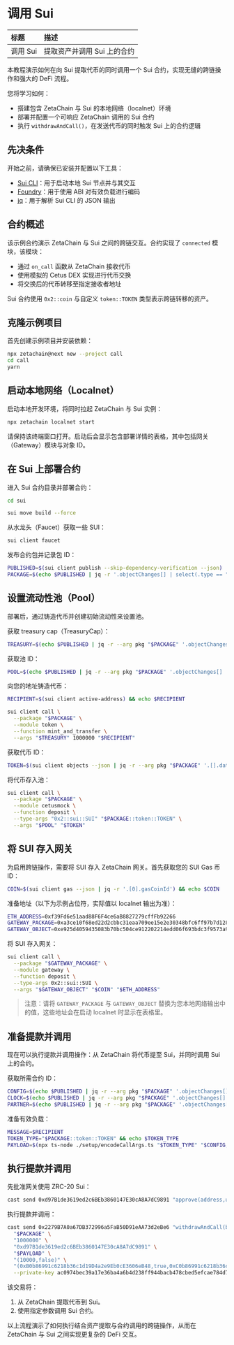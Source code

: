 # 调用 Sui

| 标题 | 描述 |
| :- | :- |
| 调用 Sui | 提取资产并调用 Sui 上的合约 |

本教程演示如何在向 Sui 提取代币的同时调用一个 Sui 合约，实现无缝的跨链操作和强大的 DeFi 流程。

您将学习如何：

- 搭建包含 ZetaChain 与 Sui 的本地网络（localnet）环境
- 部署并配置一个可响应 ZetaChain 调用的 Sui 合约
- 执行 `withdrawAndCall()`，在发送代币的同时触发 Sui 上的合约逻辑

## 先决条件

开始之前，请确保已安装并配置以下工具：

- [Sui CLI](https://docs.sui.io/references/cli)：用于启动本地 Sui 节点并与其交互
- [Foundry](https://getfoundry.sh/)：用于使用 ABI 对有效负载进行编码
- [jq](https://jqlang.org/)：用于解析 Sui CLI 的 JSON 输出

## 合约概述

该示例合约演示 ZetaChain 与 Sui 之间的跨链交互。合约实现了 `connected` 模块，该模块：

- 通过 `on_call` 函数从 ZetaChain 接收代币
- 使用模拟的 Cetus DEX 实现进行代币交换
- 将交换后的代币转移至指定接收者地址

Sui 合约使用 `0x2::coin` 与自定义 `token::TOKEN` 类型表示跨链转移的资产。

## 克隆示例项目

首先创建示例项目并安装依赖：

```bash
npx zetachain@next new --project call
cd call
yarn
```

## 启动本地网络（Localnet）

启动本地开发环境，将同时拉起 ZetaChain 与 Sui 实例：

```bash
npx zetachain localnet start
```

请保持该终端窗口打开。启动后会显示包含部署详情的表格，其中包括网关（Gateway）模块与对象 ID。

## 在 Sui 上部署合约

进入 Sui 合约目录并部署合约：

```bash
cd sui
```

```bash
sui move build --force
```

从水龙头（Faucet）获取一些 SUI：

```bash
sui client faucet
```

发布合约包并记录包 ID：

```bash
PUBLISHED=$(sui client publish --skip-dependency-verification --json)
PACKAGE=$(echo $PUBLISHED | jq -r '.objectChanges[] | select(.type == "published") | .packageId') && echo $PACKAGE
```

## 设置流动性池（Pool）

部署后，通过铸造代币并创建初始流动性来设置池。

获取 treasury cap（TreasuryCap）：

```bash
TREASURY=$(echo $PUBLISHED | jq -r --arg pkg "$PACKAGE" '.objectChanges[] | select(.type == "created" and .objectType == "0x2::coin::TreasuryCap<\($pkg)::token::TOKEN>") | .objectId') && echo $TREASURY
```

获取池 ID：

```bash
POOL=$(echo $PUBLISHED | jq -r --arg pkg "$PACKAGE" '.objectChanges[] | select(.type == "created" and .objectType == "\($pkg)::cetusmock::Pool<0x2::sui::SUI, \($pkg)::token::TOKEN>") | .objectId') && echo $POOL
```

向您的地址铸造代币：

```bash
RECIPIENT=$(sui client active-address) && echo $RECIPIENT

sui client call \
  --package "$PACKAGE" \
  --module token \
  --function mint_and_transfer \
  --args "$TREASURY" 1000000 "$RECIPIENT"
```

获取代币 ID：

```bash
TOKEN=$(sui client objects --json | jq -r --arg pkg "$PACKAGE" '.[].data | select(.type == "0x2::coin::Coin<\($pkg)::token::TOKEN>") | .objectId') && echo $TOKEN
```

将代币存入池：

```bash
sui client call \
  --package "$PACKAGE" \
  --module cetusmock \
  --function deposit \
  --type-args "0x2::sui::SUI" "$PACKAGE::token::TOKEN" \
  --args "$POOL" "$TOKEN"
```

## 将 SUI 存入网关

为启用跨链操作，需要将 SUI 存入 ZetaChain 网关。首先获取您的 SUI Gas 币 ID：

```bash
COIN=$(sui client gas --json | jq -r '.[0].gasCoinId') && echo $COIN
```

准备地址（以下为示例占位符，实际值以 localnet 输出为准）：

```bash
ETH_ADDRESS=0xf39Fd6e51aad88F6F4ce6aB8827279cffFb92266
GATEWAY_PACKAGE=0xa3ce10f68ed22d2cbbc31eaa709ee15e2e30348bfc6ff97b7d128d03b679c5c2
GATEWAY_OBJECT=0xe925d4059435083b70bc504ce912202214edd06f693bdc3f9573a996292780c7
```

将 SUI 存入网关：

```bash
sui client call \
  --package "$GATEWAY_PACKAGE" \
  --module gateway \
  --function deposit \
  --type-args 0x2::sui::SUI \
  --args "$GATEWAY_OBJECT" "$COIN" "$ETH_ADDRESS"
```

> 注意：请将 `GATEWAY_PACKAGE` 与 `GATEWAY_OBJECT` 替换为您本地网络输出中的值，这些地址会在启动 localnet 时显示在表格里。

## 准备提款并调用

现在可以执行提款并调用操作：从 ZetaChain 将代币提至 Sui，并同时调用 Sui 上的合约。

获取所需合约 ID：

```bash
CONFIG=$(echo $PUBLISHED | jq -r --arg pkg "$PACKAGE" '.objectChanges[] | select(.type == "created" and .objectType == "\($pkg)::cetusmock::GlobalConfig") | .objectId') && echo $CONFIG
CLOCK=$(echo $PUBLISHED | jq -r --arg pkg "$PACKAGE" '.objectChanges[] | select(.type == "created" and .objectType == "\($pkg)::cetusmock::Clock") | .objectId') && echo $CLOCK
PARTNER=$(echo $PUBLISHED | jq -r --arg pkg "$PACKAGE" '.objectChanges[] | select(.type == "created" and .objectType == "\($pkg)::cetusmock::Partner") | .objectId') && echo $PARTNER
```

准备有效负载：

```bash
MESSAGE=$RECIPIENT
TOKEN_TYPE="$PACKAGE::token::TOKEN" && echo $TOKEN_TYPE
PAYLOAD=$(npx ts-node ./setup/encodeCallArgs.ts "$TOKEN_TYPE" "$CONFIG,$POOL,$PARTNER,$CLOCK" "$MESSAGE") && echo $PAYLOAD
```

## 执行提款并调用

先批准网关使用 ZRC-20 Sui：

```bash
cast send 0xd97B1de3619ed2c6BEb3860147E30cA8A7dC9891 "approve(address,uint256)" 0x2279B7A0a67DB372996a5FaB50D91eAA73d2eBe6 1000000000000000000000000 --private-key ac0974bec39a17e36ba4a6b4d238ff944bacb478cbed5efcae784d7bf4f2ff80
```

执行提款并调用：

```bash
cast send 0x2279B7A0a67DB372996a5FaB50D91eAA73d2eBe6 "withdrawAndCall(bytes,uint256,address,bytes,(uint256,bool),(address,bool,address,bytes,uint256))" \
  "$PACKAGE" \
  "1000000" \
  "0xd97B1de3619ed2c6BEb3860147E30cA8A7dC9891" \
  "$PAYLOAD" \
  "(10000,false)" \
  "(0xB0b86991c6218b36c1d19D4a2e9Eb0cE3606eB48,true,0xC0b86991c6218b36c1d19D4a2e9Eb0cE3606eB49,0xdeadbeef,50000)" \
  --private-key ac0974bec39a17e36ba4a6b4d238ff944bacb478cbed5efcae784d7bf4f2ff80
```

该交易将：

1. 从 ZetaChain 提取代币到 Sui。
2. 使用指定参数调用 Sui 合约。

以上流程演示了如何执行结合资产提取与合约调用的跨链操作，从而在 ZetaChain 与 Sui 之间实现更复杂的 DeFi 交互。

